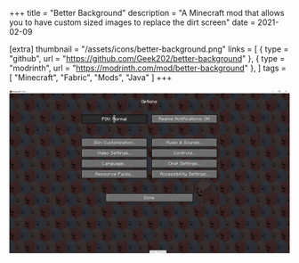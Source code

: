+++
title = "Better Background"
description = "A Minecraft mod that allows you to have custom sized images to replace the dirt screen"
date = 2021-02-09

[extra]
thumbnail = "/assets/icons/better-background.png"
links = [
    { type = "github", url = "https://github.com/Geek202/better-background" },
    { type = "modrinth", url = "https://modrinth.com/mod/better-background" },
]
tags = [ "Minecraft", "Fabric", "Mods", "Java" ]
+++

![Screenshot](/assets/images/better-background.png)

